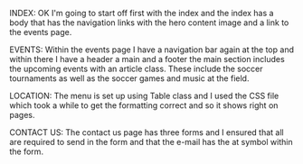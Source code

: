INDEX: OK I'm going to start off first with the index and the index has a body that has the navigation links with the hero content image and a link to the events page.

EVENTS: Within the events page I have a navigation bar again at the top and within there I have a header a main and a footer the main section includes the upcoming events with an article class. These include the soccer tournaments as well as the soccer games and music at the field.

LOCATION: The menu is set up using Table class and I used the CSS file which took a while to get the formatting correct and so it shows right on pages.

CONTACT US: The contact us page has three forms and I ensured that all are required to send in the form and that the e-mail has the at symbol within the form.
